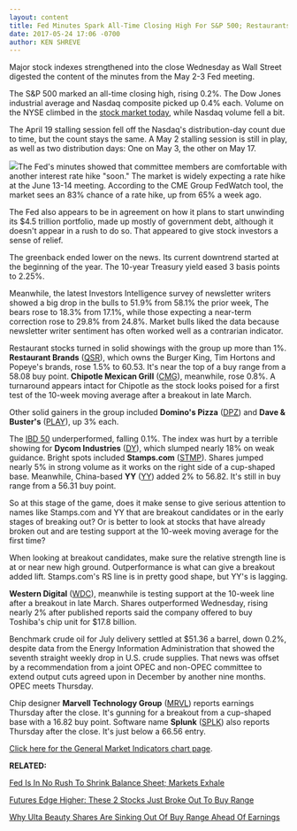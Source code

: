 ```yaml
---
layout: content
title: Fed Minutes Spark All-Time Closing High For S&P 500; Restaurants Shine
date: 2017-05-24 17:06 -0700
author: KEN SHREVE
---
```








 Major stock indexes strengthened into the close Wednesday as Wall Street digested the content of the minutes from the May 2-3 Fed meeting.


The S&P 500 marked an all-time closing high, rising 0.2%. The Dow Jones industrial average and Nasdaq composite picked up 0.4% each. Volume on the NYSE climbed in the [stock market today](https://www.investors.com/category/market-trend/stock-market-today/), while Nasdaq volume fell a bit.


The April 19 stalling session fell off the Nasdaq's distribution-day count due to time, but the count stays the same. A May 2 stalling session is still in play, as well as two distribution days: One on May 3, the other on May 17.


![](https://www.investors.com/wp-content/uploads/2017/05/MP052417-184x300.png)The Fed's minutes showed that committee members are comfortable with another interest rate hike "soon." The market is widely expecting a rate hike at the June 13-14 meeting. According to the CME Group FedWatch tool, the market sees an 83% chance of a rate hike, up from 65% a week ago.


The Fed also appears to be in agreement on how it plans to start unwinding its $4.5 trillion portfolio, made up mostly of government debt, although it doesn't appear in a rush to do so. That appeared to give stock investors a sense of relief.


The greenback ended lower on the news. Its current downtrend started at the beginning of the year. The 10-year Treasury yield eased 3 basis points to 2.25%.


Meanwhile, the latest Investors Intelligence survey of newsletter writers showed a big drop in the bulls to 51.9% from 58.1% the prior week, The bears rose to 18.3% from 17.1%, while those expecting a near-term correction rose to 29.8% from 24.8%. Market bulls liked the data because newsletter writer sentiment has often worked well as a contrarian indicator.


Restaurant stocks turned in solid showings with the group up more than 1%. **Restaurant Brands** ([QSR](https://research.investors.com/quote.aspx?symbol=QSR)), which owns the Burger King, Tim Hortons and Popeye's brands, rose 1.5% to 60.53. It's near the top of a buy range from a 58.08 buy point. **Chipotle Mexican Grill** ([CMG](https://research.investors.com/quote.aspx?symbol=CMG)), meanwhile, rose 0.8%. A turnaround appears intact for Chipotle as the stock looks poised for a first test of the 10-week moving average after a breakout in late March.


Other solid gainers in the group included **Domino's Pizza** ([DPZ](https://research.investors.com/quote.aspx?symbol=DPZ)) and **Dave & Buster's** ([PLAY](https://research.investors.com/quote.aspx?symbol=PLAY)), up 3% each.


The [IBD 50](https://www.investors.com/stock-lists/ibd-50/ibd-50-performance/) underperformed, falling 0.1%. The index was hurt by a terrible showing for **Dycom Industries** ([DY](https://research.investors.com/quote.aspx?symbol=DY)), which slumped nearly 18% on weak guidance. Bright spots included **Stamps.com** ([STMP](https://research.investors.com/quote.aspx?symbol=STMP)). Shares jumped nearly 5% in strong volume as it works on the right side of a cup-shaped base. Meanwhile, China-based **YY** ([YY](https://research.investors.com/quote.aspx?symbol=YY)) added 2% to 56.82. It's still in buy range from a 56.31 buy point.


So at this stage of the game, does it make sense to give serious attention to names like Stamps.com and YY that are breakout candidates or in the early stages of breaking out? Or is better to look at stocks that have already broken out and are testing support at the 10-week moving average for the first time?


When looking at breakout candidates, make sure the relative strength line is at or near new high ground. Outperformance is what can give a breakout added lift. Stamps.com's RS line is in pretty good shape, but YY's is lagging.


**Western Digital** ([WDC](https://research.investors.com/quote.aspx?symbol=WDC)), meanwhile is testing support at the 10-week line after a breakout in late March. Shares outperformed Wednesday, rising nearly 2% after published reports said the company offered to buy Toshiba's chip unit for $17.8 billion.


Benchmark crude oil for July delivery settled at $51.36 a barrel, down 0.2%, despite data from the Energy Information Administration that showed the seventh straight weekly drop in U.S. crude supplies. That news was offset by a recommendation from a joint OPEC and non-OPEC committee to extend output cuts agreed upon in December by another nine months. OPEC meets Thursday.


Chip designer **Marvell Technology Group** ([MRVL](https://research.investors.com/quote.aspx?symbol=MRVL)) reports earnings Thursday after the close. It's gunning for a breakout from a cup-shaped base with a 16.82 buy point. Software name **Splunk** ([SPLK](https://research.investors.com/quote.aspx?symbol=SPLK)) also reports Thursday after the close. It's just below a 66.56 entry.


[Click here for the General Market Indicators chart page](https://www.investors.com/wp-content/uploads/2017/05/IBD2405152542GMI.pdf).


**RELATED:**


[Fed Is In No Rush To Shrink Balance Sheet; Markets Exhale](https://www.investors.com/news/economy/the-feds-big-reveal-this-afternoon-could-move-markets/)


[Futures Edge Higher: These 2 Stocks Just Broke Out To Buy Range](https://www.investors.com/market-trend/stock-market-today/futures-edge-higher-these-2-stocks-just-broke-out-to-buy-range/)


[Why Ulta Beauty Shares Are Sinking Out Of Buy Range Ahead Of Earnings](https://www.investors.com/research/ibd-industry-themes/why-ulta-beauty-shares-are-sinking-out-of-buy-range-ahead-of-earnings/)




